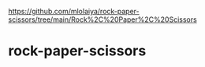 
https://github.com/mlolaiya/rock-paper-scissors/tree/main/Rock%2C%20Paper%2C%20Scissors

# rock-paper-scissors
